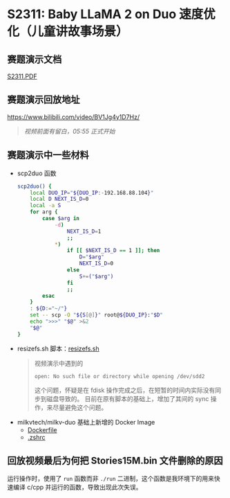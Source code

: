 # S2311: Baby LLaMA 2 on Duo 速度优化（儿童讲故事场景）

## 赛题演示文档

[S2311.PDF](./S2311.PDF)

## 赛题演示回放地址

https://www.bilibili.com/video/BV1Jg4y1D7Hz/

> *视频前面有留白，05:55 正式开始*

## 赛题演示中一些材料

- scp2duo 函数
  ```bash
  scp2duo() {
      local DUO_IP="${DUO_IP:-192.168.88.104}"
      local D NEXT_IS_D=0
      local -a S
      for arg {
          case $arg in
              -d)
                  NEXT_IS_D=1
                  ;;
              *)
                  if [[ $NEXT_IS_D == 1 ]]; then
                      D="$arg"
                      NEXT_IS_D=0
                  else
                      S+=("$arg")
                  fi
                  ;;
          esac
      }
      : ${D:="~/"}
      set -- scp -O "${S[@]}" root@${DUO_IP}:"$D"
      echo ">>>" "$@" >&2
      "$@"
  }
  ```
- resizefs.sh 脚本：[resizefs.sh](./resizefs.sh)
  > 视频演示中遇到的
  > ```
  > open: No such file or directory while opening /dev/sdd2
  > ```
  > 这个问题，怀疑是在 fdisk 操作完成之后，在短暂的时间内实际没有同步到磁盘导致的。
  > 目前在原有脚本的基础上，增加了其间的 sync 操作，来尽量避免这个问题。
- milkvtech/milkv-duo 基础上新增的 Docker Image
  - [Dockerfile](./Dockerfile)
  - [.zshrc](./dot-zshrc)

## 回放视频最后为何把 Stories15M.bin 文件删除的原因

运行操作时，使用了 `run` 函数而非 `./run` 二进制，这个函数是我环境下的用来快速编译 c/cpp 并运行的函数，导致出现此次失误。
